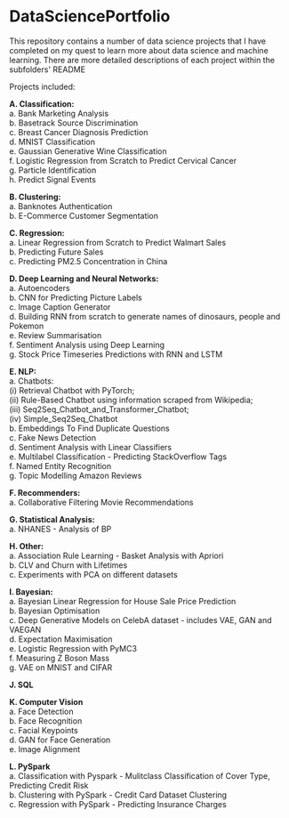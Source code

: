 # DataSciencePortfolio

This repository contains a number of data science projects that I have completed on my quest to learn more about data science and machine learning. There are more detailed descriptions of each project within the subfolders' README

Projects included:   

**A. Classification:**            
		a. Bank Marketing Analysis     
		b. Basetrack Source Discrimination      
		c. Breast Cancer Diagnosis Prediction    
		d. MNIST Classification    
		e. Gaussian Generative Wine Classification   
		f. Logistic Regression from Scratch to Predict Cervical Cancer     
		g. Particle Identification     
		h. Predict Signal Events     
	
	
**B. Clustering:**          
		a. Banknotes Authentication    
		b. E-Commerce Customer Segmentation       
	
	
**C. Regression:**   
		a. Linear Regression from Scratch to Predict Walmart Sales    
		b. Predicting Future Sales       
		c. Predicting PM2.5 Concentration in China    
	
	
**D. Deep Learning and Neural Networks:**  
		a. Autoencoders     
		b. CNN for Predicting Picture Labels    
		c. Image Caption Generator    
		d. Building RNN from scratch to generate names of dinosaurs, people and Pokemon      
		e. Review Summarisation   
		f. Sentiment Analysis using Deep Learning       
		g. Stock Price Timeseries Predictions with RNN and LSTM     
	
	
**E. NLP:**   
		a. Chatbots:         
				(i) Retrieval Chatbot with PyTorch;       
				(ii) Rule-Based Chatbot using information scraped from Wikipedia;      
				(iii) Seq2Seq_Chatbot_and_Transformer_Chatbot;       
				(iv) Simple_Seq2Seq_Chatbot              
		b. Embeddings To Find Duplicate Questions   
		c. Fake News Detection    
		d. Sentiment Analysis with Linear Classifiers    
		e. Multilabel Classification - Predicting StackOverflow Tags    
		f. Named Entity Recognition    
		g. Topic Modelling Amazon Reviews    
	
	
**F. Recommenders:**    
		a. Collaborative Filtering Movie Recommendations     
	
	
**G. Statistical Analysis:**    
		a. NHANES - Analysis of BP     
	
	
**H. Other:**    
		a. Association Rule Learning - Basket Analysis with Apriori  
		b. CLV and Churn with Lifetimes     
		c. Experiments with PCA on different datasets    
	
	
**I. Bayesian:**     
		a. Bayesian Linear Regression for House Sale Price Prediction    
 		b. Bayesian Optimisation    
		c. Deep Generative Models on CelebA dataset - includes VAE, GAN and VAEGAN      
		d. Expectation Maximisation    
		e. Logistic Regression with PyMC3    
		f. Measuring Z Boson Mass    
		g. VAE on MNIST and CIFAR   
	
	
**J. SQL**   

**K. Computer Vision**   
		a. Face Detection     
		b. Face Recognition    
		c. Facial Keypoints    
		d. GAN for Face Generation   
		e. Image Alignment    
  
**L. PySpark**      
		a. Classification with Pyspark - Mulitclass Classification of Cover Type, Predicting Credit Risk    
		b. Clustering with PySpark - Credit Card Dataset Clustering    
		c. Regression with PySpark - Predicting Insurance Charges
    

